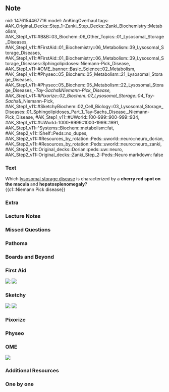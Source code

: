 ## Note
nid: 1476154467716
model: AnKingOverhaul
tags: #AK_Original_Decks::Step_1::Zanki_Step_Decks::Zanki_Biochemistry::Metabolism, #AK_Step1_v11::#B&B::03_Biochem::06_Other_Topics::01_Lysosomal_Storage_Diseases, #AK_Step1_v11::#FirstAid::01_Biochemistry::06_Metabolism::39_Lysosomal_Storage_Diseases, #AK_Step1_v11::#FirstAid::01_Biochemistry::06_Metabolism::39_Lysosomal_Storage_Diseases::Sphingolipidoses::Niemann-Pick_Disease, #AK_Step1_v11::#OME_banner::Basic_Science::02_Metabolism, #AK_Step1_v11::#Physeo::05_Biochem::05_Metabolism::21_Lysosomal_Storage_Diseases, #AK_Step1_v11::#Physeo::05_Biochem::05_Metabolism::22_Lysosomal_Storage_Diseases_-_Tay-Sachs_&_Niemann-Pick_Disease, #AK_Step1_v11::#Pixorize::02_Biochem::07_Lysosomal_Storage::04_Tay-Sachs_&_Niemann-Pick, #AK_Step1_v11::#SketchyBiochem::02_Cell_Biology::03_Lysosomal_Storage_Diseases::01_Sphingolipidoses_Part_1_Tay-Sachs_Disease,_Niemann-Pick_Disease, #AK_Step1_v11::#UWorld::100-999::900-999::934, #AK_Step1_v11::#UWorld::1000-9999::1000-1999::1991, #AK_Step1_v11::^Systems::Biochem::metabolism::fat, #AK_Step2_v11::!Shelf::Peds::no_dupes, #AK_Step2_v11::#Resources_by_rotation::Peds::uworld::neuro::neuro_dorian, #AK_Step2_v11::#Resources_by_rotation::Peds::uworld::neuro::neuro_zanki, #AK_Step2_v11::Original_decks::Dorian::peds::uw::neuro, #AK_Step2_v11::Original_decks::Zanki_Step_2::Peds::Neuro
markdown: false

### Text
<div>
  <div>
    Which <u>lysosomal storage disease</u> is characterized by a
    <b>cherry red spot on the macula</b> and
    <b>hepatosplenomegaly</b>?
  </div>
  <div>
    {{c1::Niemann Pick disease}}
  </div>
</div>

### Extra


### Lecture Notes


### Missed Questions


### Pathoma


### Boards and Beyond


### First Aid
<img src="tmpmuEIaa.png"> <img src="tmphBg0hb.png">

### Sketchy
<img src=
"Sphingolipidoses%20Part%201-%20Tay-Sachs%20Disease,%20Niemann-Pick%20Disease.png">
<img src="Screen%20Shot%202022-01-30%20at%2010.58.18%20AM.png">

### Pixorize


### Physeo


### OME
<div class="ome-widget">
  <a href=
  "https://onlinemeded.org/spa/metabolism?ref=anki"><img src=
  "_OME_AnkiFlashcards_Topic_4.png"></a>
</div>

### Additional Resources


### One by one


